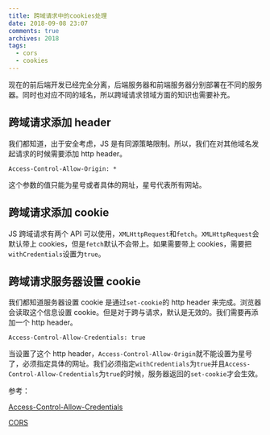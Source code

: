 ```yaml
---
title: 跨域请求中的cookies处理
date: 2018-09-08 23:07
comments: true
archives: 2018
tags:
  - cors
  - cookies
---
```


现在的前后端开发已经完全分离，后端服务器和前端服务器分别部署在不同的服务器。同时也对应不同的域名，所以跨域请求领域方面的知识也需要补充。

## 跨域请求添加 header

我们都知道，出于安全考虑，JS 是有同源策略限制。所以，我们在对其他域名发起请求的时候需要添加 http header。

```
Access-Control-Allow-Origin: *
```

这个参数的值只能为星号或者具体的网址，星号代表所有网站。

## 跨域请求添加 cookie

JS 跨域请求有两个 API 可以使用，`XMLHttpRequest`和`fetch`。`XMLHttpRequest`会默认带上 cookies，但是`fetch`默认不会带上。如果需要带上 cookies，需要把`withCredentials`设置为`true`。

## 跨域请求服务器设置 cookie

我们都知道服务器设置 cookie 是通过`set-cookie`的 http header 来完成。浏览器会读取这个信息设置 cookie。但是对于跨与请求，默认是无效的。我们需要再添加一个 http header。

```
Access-Control-Allow-Credentials: true
```

当设置了这个 http header，`Access-Control-Allow-Origin`就不能设置为星号了，必须指定具体的网址。我们必须指定`withCredentials`为`true`并且`Access-Control-Allow-Credentials`为`true`的时候，服务器返回的`set-cookie`才会生效。

参考：

[Access-Control-Allow-Credentials](https://developer.mozilla.org/en-US/docs/Web/HTTP/Headers/Access-Control-Allow-Credentials)

[CORS](https://developer.mozilla.org/en-US/docs/Web/HTTP/CORS)
